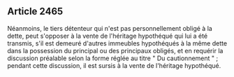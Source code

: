 Article 2465
----
Néanmoins, le tiers détenteur qui n'est pas personnellement obligé à la dette,
peut s'opposer à la vente de l'héritage hypothéqué qui lui a été transmis, s'il
est demeuré d'autres immeubles hypothéqués à la même dette dans la possession du
principal ou des principaux obligés, et en requérir la discussion préalable
selon la forme réglée au titre " Du cautionnement " ; pendant cette discussion,
il est sursis à la vente de l'héritage hypothéqué.
